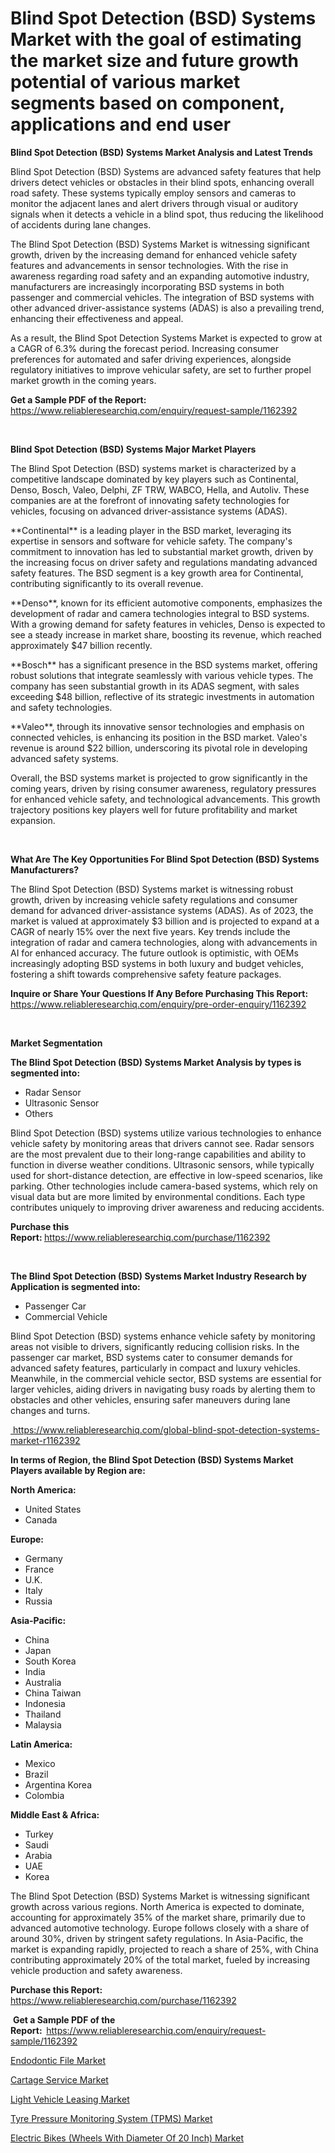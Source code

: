 <p><h1>Blind Spot Detection (BSD) Systems Market with the goal of estimating the market size and future growth potential of various market segments based on component, applications and end user</h1></p><p><strong>Blind Spot Detection (BSD) Systems Market Analysis and Latest Trends</strong></p>
<p><p>Blind Spot Detection (BSD) Systems are advanced safety features that help drivers detect vehicles or obstacles in their blind spots, enhancing overall road safety. These systems typically employ sensors and cameras to monitor the adjacent lanes and alert drivers through visual or auditory signals when it detects a vehicle in a blind spot, thus reducing the likelihood of accidents during lane changes.</p><p>The Blind Spot Detection (BSD) Systems Market is witnessing significant growth, driven by the increasing demand for enhanced vehicle safety features and advancements in sensor technologies. With the rise in awareness regarding road safety and an expanding automotive industry, manufacturers are increasingly incorporating BSD systems in both passenger and commercial vehicles. The integration of BSD systems with other advanced driver-assistance systems (ADAS) is also a prevailing trend, enhancing their effectiveness and appeal. </p><p>As a result, the Blind Spot Detection Systems Market is expected to grow at a CAGR of 6.3% during the forecast period. Increasing consumer preferences for automated and safer driving experiences, alongside regulatory initiatives to improve vehicular safety, are set to further propel market growth in the coming years.</p></p>
<p><strong>Get a Sample PDF of the Report:&nbsp;</strong> <a href="https://www.reliableresearchiq.com/enquiry/request-sample/1162392?utm_campaign=1144&utm_medium=2&utm_source=Github&utm_content=ia&utm_term=03112024&utm_id=blind-spot-detection-bsd-systems">https://www.reliableresearchiq.com/enquiry/request-sample/1162392</a></p>
<p>&nbsp;</p>
<p><strong>Blind Spot Detection (BSD) Systems Major Market Players</strong></p>
<p><p>The Blind Spot Detection (BSD) systems market is characterized by a competitive landscape dominated by key players such as Continental, Denso, Bosch, Valeo, Delphi, ZF TRW, WABCO, Hella, and Autoliv. These companies are at the forefront of innovating safety technologies for vehicles, focusing on advanced driver-assistance systems (ADAS).</p><p>**Continental** is a leading player in the BSD market, leveraging its expertise in sensors and software for vehicle safety. The company's commitment to innovation has led to substantial market growth, driven by the increasing focus on driver safety and regulations mandating advanced safety features. The BSD segment is a key growth area for Continental, contributing significantly to its overall revenue.</p><p>**Denso**, known for its efficient automotive components, emphasizes the development of radar and camera technologies integral to BSD systems. With a growing demand for safety features in vehicles, Denso is expected to see a steady increase in market share, boosting its revenue, which reached approximately $47 billion recently.</p><p>**Bosch** has a significant presence in the BSD systems market, offering robust solutions that integrate seamlessly with various vehicle types. The company has seen substantial growth in its ADAS segment, with sales exceeding $48 billion, reflective of its strategic investments in automation and safety technologies.</p><p>**Valeo**, through its innovative sensor technologies and emphasis on connected vehicles, is enhancing its position in the BSD market. Valeo's revenue is around $22 billion, underscoring its pivotal role in developing advanced safety systems. </p><p>Overall, the BSD systems market is projected to grow significantly in the coming years, driven by rising consumer awareness, regulatory pressures for enhanced vehicle safety, and technological advancements. This growth trajectory positions key players well for future profitability and market expansion.</p></p>
<p>&nbsp;</p>
<p><strong>What Are The Key Opportunities For Blind Spot Detection (BSD) Systems Manufacturers?</strong></p>
<p><p>The Blind Spot Detection (BSD) Systems market is witnessing robust growth, driven by increasing vehicle safety regulations and consumer demand for advanced driver-assistance systems (ADAS). As of 2023, the market is valued at approximately $3 billion and is projected to expand at a CAGR of nearly 15% over the next five years. Key trends include the integration of radar and camera technologies, along with advancements in AI for enhanced accuracy. The future outlook is optimistic, with OEMs increasingly adopting BSD systems in both luxury and budget vehicles, fostering a shift towards comprehensive safety feature packages.</p></p>
<p><strong>Inquire or Share Your Questions If Any Before Purchasing This Report:</strong> <a href="https://www.reliableresearchiq.com/enquiry/pre-order-enquiry/1162392?utm_campaign=1144&utm_medium=2&utm_source=Github&utm_content=ia&utm_term=03112024&utm_id=blind-spot-detection-bsd-systems">https://www.reliableresearchiq.com/enquiry/pre-order-enquiry/1162392</a></p>
<p>&nbsp;</p>
<p><strong>Market Segmentation</strong></p>
<p><strong>The Blind Spot Detection (BSD) Systems Market Analysis by types is segmented into:</strong></p>
<p><ul><li>Radar Sensor</li><li>Ultrasonic Sensor</li><li>Others</li></ul></p>
<p><p>Blind Spot Detection (BSD) systems utilize various technologies to enhance vehicle safety by monitoring areas that drivers cannot see. Radar sensors are the most prevalent due to their long-range capabilities and ability to function in diverse weather conditions. Ultrasonic sensors, while typically used for short-distance detection, are effective in low-speed scenarios, like parking. Other technologies include camera-based systems, which rely on visual data but are more limited by environmental conditions. Each type contributes uniquely to improving driver awareness and reducing accidents.</p></p>
<p><strong>Purchase this Report:&nbsp;</strong><a href="https://www.reliableresearchiq.com/purchase/1162392?utm_campaign=1144&utm_medium=2&utm_source=Github&utm_content=ia&utm_term=03112024&utm_id=blind-spot-detection-bsd-systems">https://www.reliableresearchiq.com/purchase/1162392</a></p>
<p>&nbsp;</p>
<p><strong>The Blind Spot Detection (BSD) Systems Market Industry Research by Application is segmented into:</strong></p>
<p><ul><li>Passenger Car</li><li>Commercial Vehicle</li></ul></p>
<p><p>Blind Spot Detection (BSD) systems enhance vehicle safety by monitoring areas not visible to drivers, significantly reducing collision risks. In the passenger car market, BSD systems cater to consumer demands for advanced safety features, particularly in compact and luxury vehicles. Meanwhile, in the commercial vehicle sector, BSD systems are essential for larger vehicles, aiding drivers in navigating busy roads by alerting them to obstacles and other vehicles, ensuring safer maneuvers during lane changes and turns.</p></p>
<p><a href="https://www.reliableresearchiq.com/global-blind-spot-detection-systems-market-r1162392?utm_campaign=1144&utm_medium=2&utm_source=Github&utm_content=ia&utm_term=03112024&utm_id=blind-spot-detection-bsd-systems">&nbsp;https://www.reliableresearchiq.com/global-blind-spot-detection-systems-market-r1162392</a></p>
<p><strong>In terms of Region, the Blind Spot Detection (BSD) Systems Market Players available by Region are:</strong></p>
<p>
    <p> <strong> North America: </strong>
        <ul>
            <li>United States</li>
            <li>Canada</li>
        </ul>
        </p> 
    <p> <strong> Europe: </strong>
        <ul>
            <li>Germany</li>
            <li>France</li>
            <li>U.K.</li>
            <li>Italy</li>
            <li>Russia</li>
        </ul>
        </p> 
    <p> <strong> Asia-Pacific: </strong>
        <ul>
            <li>China</li>
            <li>Japan</li>
            <li>South Korea</li>
            <li>India</li>
            <li>Australia</li>
            <li>China Taiwan</li>
            <li>Indonesia</li>
            <li>Thailand</li>
            <li>Malaysia</li>
        </ul>
        </p> 
    <p> <strong> Latin America: </strong>
        <ul>
            <li>Mexico</li>
            <li>Brazil</li>
            <li>Argentina Korea</li>
            <li>Colombia</li>
        </ul>
        </p> 
    <p> <strong> Middle East & Africa: </strong>
        <ul>
            <li>Turkey</li>
            <li>Saudi</li>
            <li>Arabia</li>
            <li>UAE</li>
            <li>Korea</li>
        </ul>
    </p>
    </p>
<p><p>The Blind Spot Detection (BSD) Systems Market is witnessing significant growth across various regions. North America is expected to dominate, accounting for approximately 35% of the market share, primarily due to advanced automotive technology. Europe follows closely with a share of around 30%, driven by stringent safety regulations. In Asia-Pacific, the market is expanding rapidly, projected to reach a share of 25%, with China contributing approximately 20% of the total market, fueled by increasing vehicle production and safety awareness.</p></p>
<p><strong>Purchase this Report: </strong><a href="https://www.reliableresearchiq.com/purchase/1162392?utm_campaign=1144&utm_medium=2&utm_source=Github&utm_content=ia&utm_term=03112024&utm_id=blind-spot-detection-bsd-systems">https://www.reliableresearchiq.com/purchase/1162392</a></p>
<p>&nbsp;<strong>Get a Sample PDF of the Report:&nbsp;&nbsp;</strong><a href="https://www.reliableresearchiq.com/enquiry/request-sample/1162392?utm_campaign=1144&utm_medium=2&utm_source=Github&utm_content=ia&utm_term=03112024&utm_id=blind-spot-detection-bsd-systems">https://www.reliableresearchiq.com/enquiry/request-sample/1162392</a></p>
<p><strong></strong></p>
<p><p><a href="https://issuu.com/reportprime-2/docs/endodontic-file-market-size-2030.pp_9b2236de7009a2?utm_campaign=1144&utm_medium=2&utm_source=Github&utm_content=ia&utm_term=03112024&utm_id=blind-spot-detection-bsd-systems">Endodontic File Market</a></p><p><a href="https://www.linkedin.com/pulse/cartage-service-market-industry-landscape-growth-trajectories-ihznf?utm_campaign=1144&utm_medium=2&utm_source=Github&utm_content=ia&utm_term=03112024&utm_id=blind-spot-detection-bsd-systems">Cartage Service Market</a></p><p><a href="https://www.linkedin.com/pulse/exploring-light-vehicle-leasing-market-dynamics-revenue-analysis-jxjnf?utm_campaign=1144&utm_medium=2&utm_source=Github&utm_content=ia&utm_term=03112024&utm_id=blind-spot-detection-bsd-systems">Light Vehicle Leasing Market</a></p><p><a href="https://github.com/kaceycoody4m/Market-Research-Report-List-1/blob/main/tyre-pressure-monitoring-system-tpms-market.md?utm_campaign=1144&utm_medium=2&utm_source=Github&utm_content=ia&utm_term=03112024&utm_id=blind-spot-detection-bsd-systems">Tyre Pressure Monitoring System (TPMS) Market</a></p><p><a href="https://github.com/sharitatri97/Market-Research-Report-List-1/blob/main/electric-bikes-wheels-with-diameter-of-20-inch-market.md?utm_campaign=1144&utm_medium=2&utm_source=Github&utm_content=ia&utm_term=03112024&utm_id=blind-spot-detection-bsd-systems">Electric Bikes (Wheels With Diameter Of 20 Inch) Market</a></p></p>